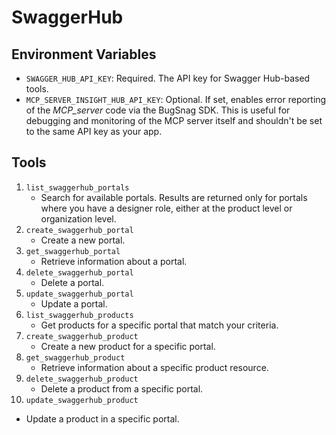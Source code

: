 # SwaggerHub

## Environment Variables

- `SWAGGER_HUB_API_KEY`: Required. The API key for Swagger Hub-based tools.
- `MCP_SERVER_INSIGHT_HUB_API_KEY`: Optional. If set, enables error reporting of the _MCP_server_ code via the BugSnag SDK. This is useful for debugging and monitoring of the MCP server itself and shouldn't be set to the same API key as your app.

## Tools

1. `list_swaggerhub_portals`
   - Search for available portals. Results are returned only for portals where you have a designer role, either at the product level or organization level.
2. `create_swaggerhub_portal`
   - Create a new portal.
3. `get_swaggerhub_portal`
   - Retrieve information about a portal.
4. `delete_swaggerhub_portal`
   - Delete a portal.
5. `update_swaggerhub_portal`
   - Update a portal.
6. `list_swaggerhub_products`
   - Get products for a specific portal that match your criteria.
7. `create_swaggerhub_product`
   - Create a new product for a specific portal.
8. `get_swaggerhub_product`
   - Retrieve information about a specific product resource.
9. `delete_swaggerhub_product`
   - Delete a product from a specific portal.
10. `update_swaggerhub_product`
   - Update a product in a specific portal.